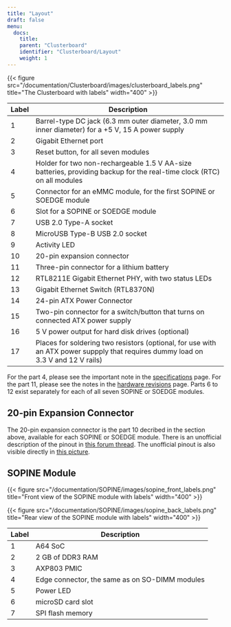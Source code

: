 ```yaml
---
title: "Layout"
draft: false
menu:
  docs:
    title:
    parent: "Clusterboard"
    identifier: "Clusterboard/Layout"
    weight: 1
---
```


{{< figure src="/documentation/Clusterboard/images/clusterboard_labels.png" title="The Clusterboard with labels" width="400" >}}

| Label | Description |
| --- | --- |
| 1 | Barrel-type DC jack (6.3&nbsp;mm outer diameter, 3.0&nbsp;mm inner diameter) for a +5&nbsp;V, 15&nbsp;A power supply |
| 2 | Gigabit Ethernet port |
| 3 | Reset button, for all seven modules |
| 4 | Holder for two non-rechargeable 1.5&nbsp;V AA-size batteries, providing backup for the real-time clock (RTC) on all modules |
| 5 | Connector for an eMMC module, for the first SOPINE or SOEDGE module |
| 6 | Slot for a SOPINE or SOEDGE module |
| 7 | USB&nbsp;2.0 Type-A socket |
| 8 | MicroUSB Type-B USB&nbsp;2.0 socket |
| 9 | Activity LED |
| 10 | 20-pin expansion connector |
| 11 | Three-pin connector for a lithium battery |
| 12 | RTL8211E Gigabit Ethernet PHY, with two status LEDs |
| 13 | Gigabit Ethernet Switch (RTL8370N) |
| 14 | 24-pin ATX Power Connector |
| 15 | Two-pin connector for a switch/button that turns on connected ATX power supply |
| 16 | 5&nbsp;V power output for hard disk drives (optional) |
| 17 | Places for soldering two resistors (optional, for use with an ATX power suppply that requires dummy load on 3.3&nbsp;V and 12&nbsp;V rails) |

For the part 4, please see the important note in the [specifications](/documentation/Clusterboard/Further_information/Specifications) page. For the part 11, please see the notes in the [hardware revisions](/documentation/Clusterboard/Further_information/Revisions) page. Parts 6 to 12 exist separately for each of all seven SOPINE or SOEDGE modules.

## 20-pin Expansion Connector

The 20-pin expansion connector is the part 10 decribed in the section above, available for each SOPINE or SOEDGE module. There is an unofficial description of the pinout in [this forum thread](https://forum.pine64.org/showthread.php?tid=5713). The unofficial pinout is also visible directly in [this picture](https://forum.pine64.org/attachment.php?aid=1111).

## SOPINE Module

{{< figure src="/documentation/SOPINE/images/sopine_front_labels.png" title="Front view of the SOPINE module with labels" width="400" >}}

{{< figure src="/documentation/SOPINE/images/sopine_back_labels.png" title="Rear view of the SOPINE module with labels" width="400" >}}

| Label | Description |
| --- | --- |
| 1 | A64 SoC |
| 2 | 2 GB of DDR3 RAM |
| 3 | AXP803 PMIC |
| 4 | Edge connector, the same as on SO-DIMM modules |
| 5 | Power LED |
| 6 | microSD card slot |
| 7 | SPI flash memory |
